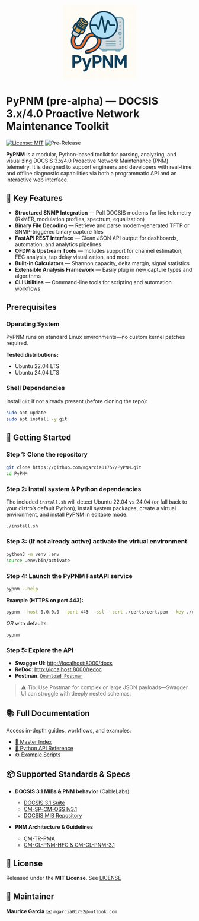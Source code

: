 <p align="center">
  <a href="documentation/master-index.md">
    <picture>
      <!-- when in dark mode, use the dark logo -->
      <source srcset="documentation/images/logo/pypnm-dark-mode.png" media="(prefers-color-scheme: dark)" />
      <!-- fallback (light mode) -->
      <img src="documentation/images/logo/pypnm-light-mode.png" alt="PyPNM Logo" width="200" />
    </picture>
  </a>
</p>

# PyPNM (pre-alpha) — DOCSIS 3.x/4.0 Proactive Network Maintenance Toolkit

[![License: MIT](https://img.shields.io/badge/License-MIT-blue)](LICENSE)
![Pre-Release](https://img.shields.io/badge/release-pre--alpha-lightgrey)

**PyPNM** is a modular, Python-based toolkit for parsing, analyzing, and visualizing DOCSIS 3.x/4.0 Proactive Network Maintenance (PNM) telemetry. It is designed to support engineers and developers with real-time and offline diagnostic capabilities via both a programmatic API and an interactive web interface.

## 🧰 Key Features

- **Structured SNMP Integration** — Poll DOCSIS modems for live telemetry (RxMER, modulation profiles, spectrum, equalization)
- **Binary File Decoding** — Retrieve and parse modem-generated TFTP or SNMP-triggered binary capture files
- **FastAPI REST Interface** — Clean JSON API output for dashboards, automation, and analytics pipelines
- **OFDM & Upstream Tools** — Includes support for channel estimation, FEC analysis, tap delay visualization, and more
- **Built-in Calculators** — Shannon capacity, delta margin, signal statistics
- **Extensible Analysis Framework** — Easily plug in new capture types and algorithms
- **CLI Utilities** — Command-line tools for scripting and automation workflows

## Prerequisites

### Operating System

PyPNM runs on standard Linux environments—no custom kernel patches required.

**Tested distributions:**

* Ubuntu 22.04 LTS
* Ubuntu 24.04 LTS

### Shell Dependencies

Install `git` if not already present (before cloning the repo):

```bash
sudo apt update
sudo apt install -y git
```

## 🚀 Getting Started

### Step 1: Clone the repository

```bash
git clone https://github.com/mgarcia01752/PyPNM.git
cd PyPNM
```

### Step 2: Install system & Python dependencies

The included `install.sh` will detect Ubuntu 22.04 vs 24.04 (or fall back to your distro’s default Python), install system packages, create a virtual environment, and install PyPNM in editable mode:

```bash
./install.sh
```

### Step 3: (If not already active) activate the virtual environment

```bash
python3 -m venv .env
source .env/bin/activate
```

### Step 4: Launch the PyPNM FastAPI service

```bash
pypnm --help
```

**Example (HTTPS on port 443):**

```bash
pypnm --host 0.0.0.0 --port 443 --ssl --cert ./certs/cert.pem --key ./certs/key.pem
```

*OR* with defaults:

```bash
pypnm
```

### Step 5: Explore the API

* **Swagger UI**: [http://localhost:8000/docs](http://localhost:8000/docs)
* **ReDoc**:     [http://localhost:8000/redoc](http://localhost:8000/redoc)
* **Postman**:   [`Download Postman`](https://www.postman.com/downloads/)

> ⚠️ Tip: Use Postman for complex or large JSON payloads—Swagger UI can struggle with deeply nested schemas.

## 📚 Full Documentation

Access in-depth guides, workflows, and examples:

- [📖 Master Index](documentation/master-index.md)
- [🧠 Python API Reference](documentation/api/python/index.md)
- [⚙️  Example Scripts](documentation/examples/index.md)

## 📦 Supported Standards & Specs

* **DOCSIS 3.1 MIBs & PNM behavior** (CableLabs)

  * [DOCSIS 3.1 Suite](https://www.cablelabs.com/specifications/search?category=DOCSIS&subcat=DOCSIS%203.1)
  * [CM-SP-CM-OSS Iv3.1](https://www.cablelabs.com/specifications/CM-SP-CM-OSSIv3.1)
  * [DOCSIS MIB Repository](https://mibs.cablelabs.com/MIBs/DOCSIS/)

* **PNM Architecture & Guidelines**

  * [CM-TR-PMA](https://www.cablelabs.com/specifications/CM-TR-PMA)
  * [CM-GL-PNM-HFC & CM-GL-PNM-3.1](https://www.cablelabs.com/specifications/CM-GL-PNM-HFC)

## 📜 License

Released under the **MIT License**. See [LICENSE](LICENSE)

## 👤 Maintainer

**Maurice Garcia**
✉️ `mgarcia01752@outlook.com`
